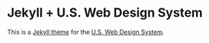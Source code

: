 # Jekyll + U.S. Web Design System

This is a [Jekyll theme](https://jekyllrb.com/docs/themes/) for the [U.S. Web Design System](https://designsystem.digital.gov).
